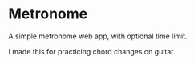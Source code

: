# Metronome

A simple metronome web app, with optional time limit.

I made this for practicing chord changes on guitar.
